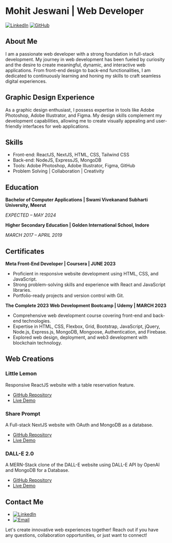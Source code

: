 # Mohit Jeswani | Web Developer

[![LinkedIn](https://img.shields.io/badge/LinkedIn-Connect-blue.svg)](https://www.linkedin.com/in/mohit-jeswani-0233041b2/) [![GitHub](https://img.shields.io/badge/GitHub-Profile-lightgrey.svg)](https://github.com/ShadowNinja1210)

## About Me

I am a passionate web developer with a strong foundation in full-stack development. My journey in web development has been fueled by curiosity and the desire to create meaningful, dynamic, and interactive web applications. From front-end design to back-end functionalities, I am dedicated to continuously learning and honing my skills to craft seamless digital experiences.

## Graphic Design Experience

As a graphic design enthusiast, I possess expertise in tools like Adobe Photoshop, Adobe Illustrator, and Figma. My design skills complement my development capabilities, allowing me to create visually appealing and user-friendly interfaces for web applications.

## Skills

- Front-end: ReactJS, NextJS, HTML, CSS, Tailwind CSS
- Back-end: NodeJS, ExpressJS, MongoDB
- Tools: Adobe Photoshop, Adobe Illustrator, Figma, GitHub
- Problem Solving | Collaboration | Creativity

## Education

**Bachelor of Computer Applications | Swami Vivekanand Subharti University, Meerut**

*EXPECTED – MAY 2024*

**Higher Secondary Education | Golden International School, Indore**

*MARCH 2017 – APRIL 2019*

## Certificates

**Meta Front-End Developer | Coursera | JUNE 2023**

- Proficient in responsive website development using HTML, CSS, and JavaScript.
- Strong problem-solving skills and experience with React and JavaScript libraries.
- Portfolio-ready projects and version control with Git.

**The Complete 2023 Web Development Bootcamp | Udemy | MARCH 2023**

- Comprehensive web development course covering front-end and back-end technologies.
- Expertise in HTML, CSS, Flexbox, Grid, Bootstrap, JavaScript, jQuery, Node.js, Express.js, MongoDB, Mongoose, Authentication, and Firebase.
- Explored web design, deployment, and web3 development with blockchain technology.

## Web Creations

### Little Lemon
Responsive ReactJS website with a table reservation feature.
- [GitHub Repository](https://github.com/ShadowNinja1210/little_lemon)
- [Live Demo](https://little-lemon-web.netlify.app/)

### Share Prompt
A Full-stack NextJS website with OAuth and MongoDB as a database.
- [GitHub Repository](https://github.com/ShadowNinja1210/share-prompt)
- [Live Demo](https://share-prompt-zeta.vercel.app/)

### DALL-E 2.0
A MERN-Stack clone of the DALL-E website using DALL-E API by OpenAI and MongoDB for a Database.
- [GitHub Repository](https://github.com/ShadowNinja1210/dall-e)
- [Live Demo](https://dall-e-mern-self.vercel.app/)

## Contact Me

- [![LinkedIn](https://img.shields.io/badge/LinkedIn-Connect-blue.svg)](https://www.linkedin.com/in/mohit-jeswani-0233041b2/)
- [![Email](https://img.shields.io/badge/Email-Contact-success.svg)](mailto:mohitjeswani1210@gmail.com)

Let's create innovative web experiences together! Reach out if you have any questions, collaboration opportunities, or just want to connect!
